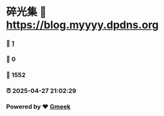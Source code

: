 # 碎光集 :link: https://blog.myyyy.dpdns.org 
### :page_facing_up: [1](https://blog.myyyy.dpdns.org/tag.html) 
### :speech_balloon: 0 
### :hibiscus: 1552 
### :alarm_clock: 2025-04-27 21:02:29 
### Powered by :heart: [Gmeek](https://github.com/Meekdai/Gmeek)
